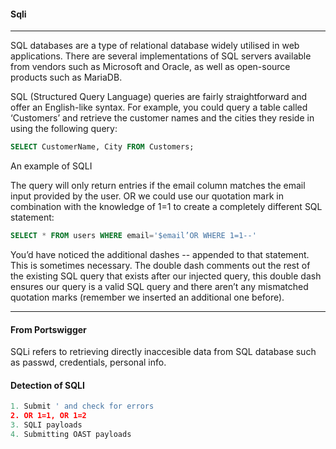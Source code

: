 #### Sqli

---

SQL databases are a type of relational database widely utilised in web applications. There are several implementations of SQL servers available from vendors such as Microsoft and Oracle, as well as open-source products such as MariaDB.

SQL (Structured Query Language) queries are fairly straightforward and offer an English-like syntax. For example, you could query a table called ‘Customers’ and retrieve the customer names and the cities they reside in using the following query:
```sql
SELECT CustomerName, City FROM Customers;
```

An example of SQLI 

The query will only return entries if the email column matches the email input provided by the user. OR we could use our quotation mark in combination with the knowledge of 1=1 to create a completely different SQL statement:

```sql
SELECT * FROM users WHERE email='$email’OR WHERE 1=1--'
```

You’d have noticed the additional dashes -- appended to that statement. This is sometimes necessary. The double dash comments out the rest of the existing SQL query that exists after our injected query, this double dash ensures our query is a valid SQL query and there aren’t any mismatched quotation marks (remember we inserted an additional one before).

---

#### From Portswigger

SQLi refers to retrieving directly inaccesible data from SQL database such as passwd, credentials, personal info.

#### Detection of SQLI

```py
1. Submit ' and check for errors
2. OR 1=1, OR 1=2
3. SQLI payloads
4. Submitting OAST payloads
```






